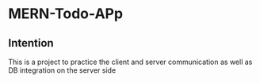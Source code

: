 # MERN-Todo-APp

## Intention

This is a project to practice the client and server communication as well as DB integration on the server side
